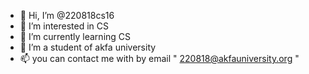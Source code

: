 - 👋 Hi, I’m @220818cs16
- 👀 I’m interested in CS
- 🌱 I’m currently learning CS
- 💞️ I’m a student of akfa university
- 📫 you can contact me with by email " 220818@akfauniversity.org "

<!---
220818cs16/220818cs16 is a ✨ special ✨ repository because its `README.md` (this file) appears on your GitHub profile.
You can click the Preview link to take a look at your changes.
--->
